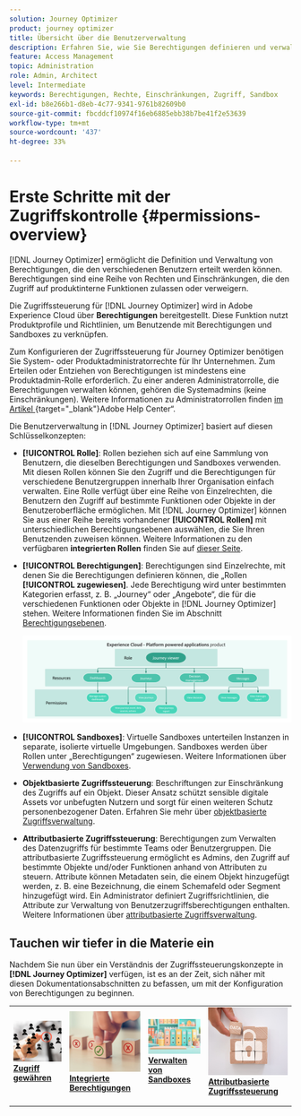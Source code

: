 ```yaml
---
solution: Journey Optimizer
product: journey optimizer
title: Übersicht über die Benutzerverwaltung
description: Erfahren Sie, wie Sie Berechtigungen definieren und verwalten
feature: Access Management
topic: Administration
role: Admin, Architect
level: Intermediate
keywords: Berechtigungen, Rechte, Einschränkungen, Zugriff, Sandbox
exl-id: b8e266b1-d8eb-4c77-9341-9761b82609b0
source-git-commit: fbcddcf10974f16eb6885ebb38b7be41f2e53639
workflow-type: tm+mt
source-wordcount: '437'
ht-degree: 33%

---
```


# Erste Schritte mit der Zugriffskontrolle {#permissions-overview}

[!DNL Journey Optimizer] ermöglicht die Definition und Verwaltung von Berechtigungen, die den verschiedenen Benutzern erteilt werden können. Berechtigungen sind eine Reihe von Rechten und Einschränkungen, die den Zugriff auf produktinterne Funktionen zulassen oder verweigern.

Die Zugriffssteuerung für [!DNL Journey Optimizer] wird in Adobe Experience Cloud über **Berechtigungen** bereitgestellt. Diese Funktion nutzt Produktprofile und Richtlinien, um Benutzende mit Berechtigungen und Sandboxes zu verknüpfen.

Zum Konfigurieren der Zugriffssteuerung für Journey Optimizer benötigen Sie System- oder Produktadministratorrechte für Ihr Unternehmen. Zum Erteilen oder Entziehen von Berechtigungen ist mindestens eine Produktadmin-Rolle erforderlich. Zu einer anderen Administratorrolle, die Berechtigungen verwalten können, gehören die Systemadmins (keine Einschränkungen). Weitere Informationen zu Administratorrollen finden [ im Artikel ](https://helpx.adobe.com/de/enterprise/using/admin-roles.html){target="_blank"}Adobe Help Center“.

<!-- A high-level workflow for gaining and assigning access permissions can be summarized as follows:

* After licensing [!DNL Journey Optimizer], an email is sent to the administrator specified during licensing.
* The administrator logs in to Adobe Admin Console and selects [!DNL Journey Optimizer] from the list of products on the overview page.
* To grant access to [!DNL Journey Optimizer], it is recommended that the administrator add users to the default product profile
* In Experience Platform Permissions, the administrator can create new roles or edit the permissions and users for any existing roles.
* When creating or editing a role, the administrator adds users to the role using the users tab, and grants permissions to these users (such as "Read Datasets" or "Manage Schemas") by editing the role's permissions. Similarly, the administrator can assign access to sandboxes using the same editing option.
* When users log in to the Journey Optimizer user interface, their access to capabilities is driven by the permissions that have been granted to them from the previous step. For example, if a user does not have the View Datasets permission, the Datasets tab in the side menu will not be visible to that user.-->


Die Benutzerverwaltung in [!DNL Journey Optimizer] basiert auf diesen Schlüsselkonzepten:

* **[!UICONTROL Rolle]**: Rollen beziehen sich auf eine Sammlung von Benutzern, die dieselben Berechtigungen und Sandboxes verwenden. Mit diesen Rollen können Sie den Zugriff und die Berechtigungen für verschiedene Benutzergruppen innerhalb Ihrer Organisation einfach verwalten. Eine Rolle verfügt über eine Reihe von Einzelrechten, die Benutzern den Zugriff auf bestimmte Funktionen oder Objekte in der Benutzeroberfläche ermöglichen.
Mit [!DNL Journey Optimizer] können Sie aus einer Reihe bereits vorhandener **[!UICONTROL Rollen]** mit unterschiedlichen Berechtigungsebenen auswählen, die Sie Ihren Benutzenden zuweisen können. Weitere Informationen zu den verfügbaren **integrierten Rollen** finden Sie auf [dieser Seite](ootb-product-profiles.md).

* **[!UICONTROL Berechtigungen]**: Berechtigungen sind Einzelrechte, mit denen Sie die Berechtigungen definieren können, die „Rollen **[!UICONTROL zugewiesen]**. Jede Berechtigung wird unter bestimmten Kategorien erfasst, z. B. „Journey“ oder „Angebote“, die für die verschiedenen Funktionen oder Objekte in [!DNL Journey Optimizer] stehen. Weitere Informationen finden Sie im Abschnitt [Berechtigungsebenen](high-low-permissions.md).

  ![](assets/do-not-localize/permissions_2.png)

* **[!UICONTROL Sandboxes]**: Virtuelle Sandboxes unterteilen Instanzen in separate, isolierte virtuelle Umgebungen. Sandboxes werden über Rollen unter „Berechtigungen“ zugewiesen. Weitere Informationen über [Verwendung von Sandboxes](sandboxes.md).

* **Objektbasierte Zugriffssteuerung**: Beschriftungen zur Einschränkung des Zugriffs auf ein Objekt. Dieser Ansatz schützt sensible digitale Assets vor unbefugten Nutzern und sorgt für einen weiteren Schutz personenbezogener Daten. Erfahren Sie mehr über [objektbasierte Zugriffsverwaltung](object-based-access.md).

* **Attributbasierte Zugriffssteuerung**: Berechtigungen zum Verwalten des Datenzugriffs für bestimmte Teams oder Benutzergruppen. Die attributbasierte Zugriffssteuerung ermöglicht es Admins, den Zugriff auf bestimmte Objekte und/oder Funktionen anhand von Attributen zu steuern. Attribute können Metadaten sein, die einem Objekt hinzugefügt werden, z. B. eine Bezeichnung, die einem Schemafeld oder Segment hinzugefügt wird. Ein Administrator definiert Zugriffsrichtlinien, die Attribute zur Verwaltung von Benutzerzugriffsberechtigungen enthalten. Weitere Informationen über [attributbasierte Zugriffsverwaltung](attribute-based-access.md).


## Tauchen wir tiefer in die Materie ein

Nachdem Sie nun über ein Verständnis der Zugriffssteuerungskonzepte in **[!DNL Journey Optimizer]** verfügen, ist es an der Zeit, sich näher mit diesen Dokumentationsabschnitten zu befassen, um mit der Konfiguration von Berechtigungen zu beginnen.


<table style="table-layout:fixed"><tr style="border: 0;">
<td>
<a href="permissions.md">
<img alt="Berechtigungen" src="assets/do-not-localize/role.jpg">
</a>
<div>
<a href="permissions.md"><strong>Zugriff gewähren</strong></a>
</div>
<p>
</td>
<td>
<a href="ootb-permissions.md">
<img alt="Integrierte Berechtigungen" src="assets/do-not-localize/select.jpg">
</a>
<div>
<a href="ootb-permissions.md"><strong>Integrierte Berechtigungen</strong></a>
</div>
<p>
</td>
<td>
<a href="sandboxes.md">
<img alt="Verwalten von Sandboxes" src="assets/do-not-localize/sandboxes.jpg">
</a>
<div>
<a href="sandboxes.md"><strong>Verwalten von Sandboxes</strong></a>
</div>
<p></td>
<td>
<a href="attribute-based-access.md">
<img alt="Attributbasierte Zugriffssteuerung" src="assets/do-not-localize/data-access.jpeg">
</a>
<div>
<a href="attribute-based-access.md"><strong>Attributbasierte Zugriffssteuerung</strong></a>
</div>
<p>
</td>
</tr></table>